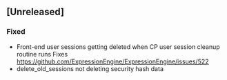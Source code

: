 ## [Unreleased]
### Fixed
- Front-end user sessions getting deleted when CP user session cleanup routine runs Fixes https://github.com/ExpressionEngine/ExpressionEngine/issues/522
- delete_old_sessions not deleting security hash data
